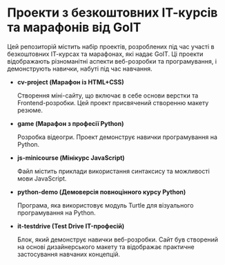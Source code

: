 # Проекти з безкоштовних ІТ-курсів та марафонів від GoIT

Цей репозиторій містить набір проектів, розроблених під час участі в безкоштовних ІТ-курсах та марафонах, які надає GoIT. 
Ці проекти відображають різноманітні аспекти веб-розробки та програмування, і демонструють навички, набуті під час навчання.

* **cv-project (Марафон із HTML+CSS)**

   Створення міні-сайту, що включає в себе основи верстки та Frontend-розробки. 
   Цей проект присвячений створенню макету резюме.

* **game (Марафон з професії Python)**

   Розробка відеогри. Проект демонструє навички програмування на Python.

* **js-minicourse (Мінікурс JavaScript)**

   Файл містить приклади використання синтаксису та можливості мови JavaScript.

* **python-demo (Демоверсія повноцінного курсу Python)**

   Програма, яка використовує модуль Turtle для візуального програмування на Python.

* **it-testdrive (Test Drive IT-професій)**

   Блок, який демонструє навички веб-розробки. Сайт був створений на основі дизайнерського макету та відображає практичне застосування навчаних концепцій.
